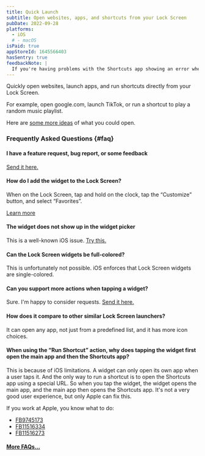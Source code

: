 ```yaml
---
title: Quick Launch
subtitle: Open websites, apps, and shortcuts from your Lock Screen
pubDate: 2022-09-28
platforms:
  - iOS
  # - macOS
isPaid: true
appStoreId: 1645566403
hasSentry: true
feedbackNote: |
  If you're having problems with the Shortcuts app showing an error when trying to open an app, this is a problem with the Shortcuts app and out of my control. Try restarting your device and then try changing the system language to something else and then back. That sometimes fixes such issues. Otherwise, just give it some time. Sometimes the system needs some time after a system update to refresh everything.
---
```


Quickly open websites, launch apps, and run shortcuts directly from your Lock Screen.

For example, open google.com, launch TikTok, or run a shortcut to play a random music playlist.

Here are [some more ideas](https://github.com/bhagyas/app-urls) of what you could open.

<!-- **For macOS, it's only available for Apple silicon Macs.** -->

### Frequently Asked Questions {#faq}

#### I have a feature request, bug report, or some feedback

[Send it here.](https://sindresorhus.com/feedback?product=Quick%20Launch&referrer=Website-FAQ)

#### How do I add the widget to the Lock Screen?

When on the Lock Screen, tap and hold on the clock, tap the “Customize” button, and select “Favorites”.

[Learn more](https://support.apple.com/guide/iphone/iph4d0e6c351/ios#iph0ee454f4c)

#### The widget does not show up in the widget picker

This is a well-known iOS issue. [Try this.](https://webtrickz.com/third-party-lock-screen-widgets-not-showing-ios-16/)

#### Can the Lock Screen widgets be full-colored?

This is unfortunately not possible. iOS enforces that Lock Screen widgets are single-colored.

#### Can you support more actions when tapping a widget?

Sure. I'm happy to consider requests. [Send it here.](https://sindresorhus.com/feedback?product=Quick%20Launch&referrer=Website-FAQ)

#### How does it compare to other similar Lock Screen launchers?

It can open any app, not just from a predefined list, and it has more icon choices.

#### When using the “Run Shortcut” action, why does tapping the widget first open the main app and then the Shortcuts app?

This is because of iOS limitations. A widget can only open its own app when a user taps it. And the only way to run a shortcut is to open the Shortcuts app using a special URL. So when you tap the widget, the widget opens the main app, and the main app then opens the Shortcuts app. It's not a very good user experience, but only Apple can fix this.

If you work at Apple, you know what to do:
- [FB9745173](https://github.com/feedback-assistant/reports/issues/240)
- [FB11516334](https://github.com/feedback-assistant/reports/issues/357)
- [FB11516273](https://github.com/feedback-assistant/reports/issues/356)

#### [More FAQs…](/apps/faq)
